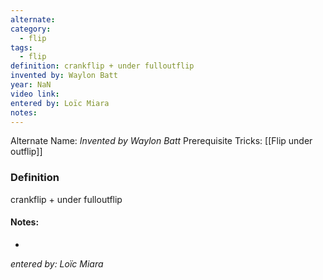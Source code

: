 ```yaml
---
alternate: 
category:
  - flip
tags:
  - flip
definition: crankflip + under fulloutflip
invented by: Waylon Batt
year: NaN
video link: 
entered by: Loïc Miara
notes: 
---
```

Alternate Name: 
*Invented by Waylon Batt*
Prerequisite Tricks: [[Flip under outflip]]

### Definition
crankflip + under fulloutflip


#### Notes:
- 
*entered by: Loïc Miara*
